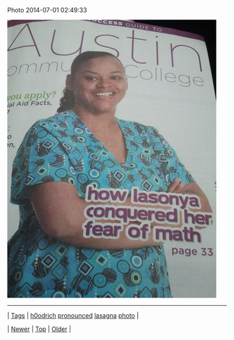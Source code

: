 <!--
title: Photo 2014-07-01 02
date: 2020-06-28T15:27:00.340Z
tags: h0odrich, pronounced, lasagna, photo
-->


Photo 2014-07-01 02:49:33

![](90415679154-0.jpg)

<!--BOTTOM-POST-NAVIGATION-->
---

| [Tags](tags.md) | [h0odrich](tag-h0odrich.md) [pronounced](tag-pronounced.md) [lasagna](tag-lasagna.md) [photo](tag-photo.md) |

| [Newer](90411151504.md) | [Top](index.md) | [Older](90416248599.md) |